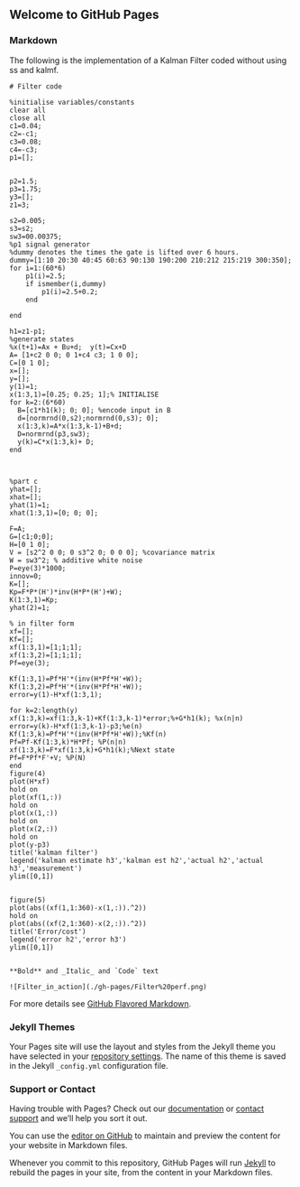 ## Welcome to GitHub Pages

### Markdown
The following is the implementation of a Kalman Filter coded without using ss and kalmf. 
```
# Filter code

%initialise variables/constants
clear all
close all
c1=0.04;
c2=-c1;
c3=0.08;
c4=-c3;
p1=[];


p2=1.5;
p3=1.75;
y3=[];
z1=3;

s2=0.005;
s3=s2;
sw3=00.00375;
%p1 signal generator
%dummy denotes the times the gate is lifted over 6 hours.
dummy=[1:10 20:30 40:45 60:63 90:130 190:200 210:212 215:219 300:350];
for i=1:(60*6)
    p1(i)=2.5;
    if ismember(i,dummy)
        p1(i)=2.5+0.2;
    end
        
end

h1=z1-p1;
%generate states
%x(t+1)=Ax + Bu+d;  y(t)=Cx+D
A= [1+c2 0 0; 0 1+c4 c3; 1 0 0];
C=[0 1 0];
x=[];
y=[];
y(1)=1;
x(1:3,1)=[0.25; 0.25; 1];% INITIALISE
for k=2:(6*60)
  B=[c1*h1(k); 0; 0]; %encode input in B
  d=[normrnd(0,s2);normrnd(0,s3); 0];
  x(1:3,k)=A*x(1:3,k-1)+B+d;
  D=normrnd(p3,sw3);
  y(k)=C*x(1:3,k)+ D;
end



%part c
yhat=[];
xhat=[];
yhat(1)=1;
xhat(1:3,1)=[0; 0; 0];

F=A;
G=[c1;0;0];
H=[0 1 0];
V = [s2^2 0 0; 0 s3^2 0; 0 0 0]; %covariance matrix
W = sw3^2; % additive white noise
P=eye(3)*1000;
innov=0;
K=[];
Kp=F*P*(H')*inv(H*P*(H')+W);
K(1:3,1)=Kp;
yhat(2)=1;

% in filter form
xf=[];
Kf=[];
xf(1:3,1)=[1;1;1];
xf(1:3,2)=[1;1;1];
Pf=eye(3);

Kf(1:3,1)=Pf*H'*(inv(H*Pf*H'+W));
Kf(1:3,2)=Pf*H'*(inv(H*Pf*H'+W));
error=y(1)-H*xf(1:3,1);

for k=2:length(y)
xf(1:3,k)=xf(1:3,k-1)+Kf(1:3,k-1)*error;%+G*h1(k); %x(n|n)
error=y(k)-H*xf(1:3,k-1)-p3;%e(n)
Kf(1:3,k)=Pf*H'*(inv(H*Pf*H'+W));%Kf(n)
Pf=Pf-Kf(1:3,k)*H*Pf; %P(n|n)
xf(1:3,k)=F*xf(1:3,k)+G*h1(k);%Next state
Pf=F*Pf*F'+V; %P(N)
end
figure(4)
plot(H*xf)
hold on
plot(xf(1,:))
hold on
plot(x(1,:))
hold on
plot(x(2,:))
hold on
plot(y-p3)
title('kalman filter')
legend('kalman estimate h3','kalman est h2','actual h2','actual h3','measurement')
ylim([0,1])


figure(5)
plot(abs((xf(1,1:360)-x(1,:)).^2))
hold on
plot(abs((xf(2,1:360)-x(2,:)).^2))
title('Error/cost')
legend('error h2','error h3')
ylim([0,1])


**Bold** and _Italic_ and `Code` text

![Filter_in_action](./gh-pages/Filter%20perf.png)
```

For more details see [GitHub Flavored Markdown](https://guides.github.com/features/mastering-markdown/).

### Jekyll Themes

Your Pages site will use the layout and styles from the Jekyll theme you have selected in your [repository settings](https://github.com/ElliotjFitz/github-slideshow/settings). The name of this theme is saved in the Jekyll `_config.yml` configuration file.

### Support or Contact

Having trouble with Pages? Check out our [documentation](https://docs.github.com/categories/github-pages-basics/) or [contact support](https://github.com/contact) and we’ll help you sort it out.

You can use the [editor on GitHub](https://github.com/ElliotjFitz/github-slideshow/edit/gh-pages/index.md) to maintain and preview the content for your website in Markdown files.

Whenever you commit to this repository, GitHub Pages will run [Jekyll](https://jekyllrb.com/) to rebuild the pages in your site, from the content in your Markdown files.

